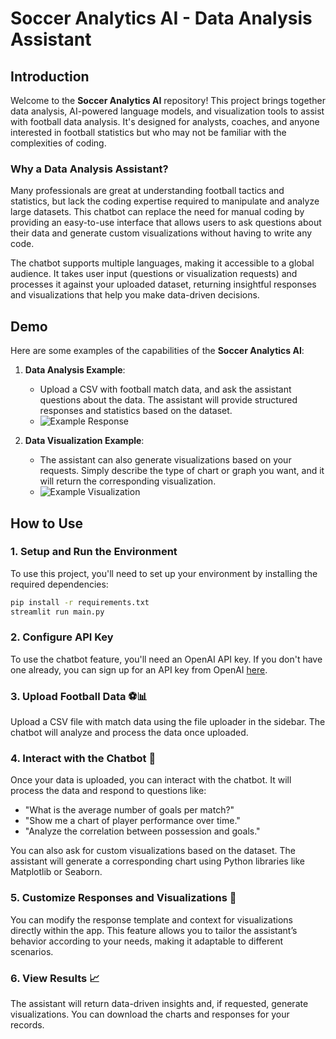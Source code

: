 # Soccer Analytics AI - Data Analysis Assistant

## Introduction

Welcome to the **Soccer Analytics AI** repository! This project brings together data analysis, AI-powered language models, and visualization tools to assist with football data analysis. It's designed for analysts, coaches, and anyone interested in football statistics but who may not be familiar with the complexities of coding.

### Why a Data Analysis Assistant?

Many professionals are great at understanding football tactics and statistics, but lack the coding expertise required to manipulate and analyze large datasets. This chatbot can replace the need for manual coding by providing an easy-to-use interface that allows users to ask questions about their data and generate custom visualizations without having to write any code.

The chatbot supports multiple languages, making it accessible to a global audience. It takes user input (questions or visualization requests) and processes it against your uploaded dataset, returning insightful responses and visualizations that help you make data-driven decisions.

## Demo

Here are some examples of the capabilities of the **Soccer Analytics AI**:

1. **Data Analysis Example**:
    - Upload a CSV with football match data, and ask the assistant questions about the data. The assistant will provide structured responses and statistics based on the dataset.
    - ![Example Response](path-to-your-image-1.jpg)

2. **Data Visualization Example**:
    - The assistant can also generate visualizations based on your requests. Simply describe the type of chart or graph you want, and it will return the corresponding visualization.
    - ![Example Visualization](path-to-your-image-2.jpg)

## How to Use

### 1. Setup and Run the Environment

To use this project, you'll need to set up your environment by installing the required dependencies:

```bash
pip install -r requirements.txt
streamlit run main.py
```

### 2. Configure API Key

To use the chatbot feature, you'll need an OpenAI API key. If you don't have one already, you can sign up for an API key from OpenAI [here](https://beta.openai.com/signup/).

### 3. Upload Football Data ⚽📊

Upload a CSV file with match data using the file uploader in the sidebar. The chatbot will analyze and process the data once uploaded.

### 4. Interact with the Chatbot 💬

Once your data is uploaded, you can interact with the chatbot. It will process the data and respond to questions like:

- "What is the average number of goals per match?"
- "Show me a chart of player performance over time."
- "Analyze the correlation between possession and goals."

You can also ask for custom visualizations based on the dataset. The assistant will generate a corresponding chart using Python libraries like Matplotlib or Seaborn.

### 5. Customize Responses and Visualizations 🎨

You can modify the response template and context for visualizations directly within the app. This feature allows you to tailor the assistant’s behavior according to your needs, making it adaptable to different scenarios.

### 6. View Results 📈

The assistant will return data-driven insights and, if requested, generate visualizations. You can download the charts and responses for your records.


